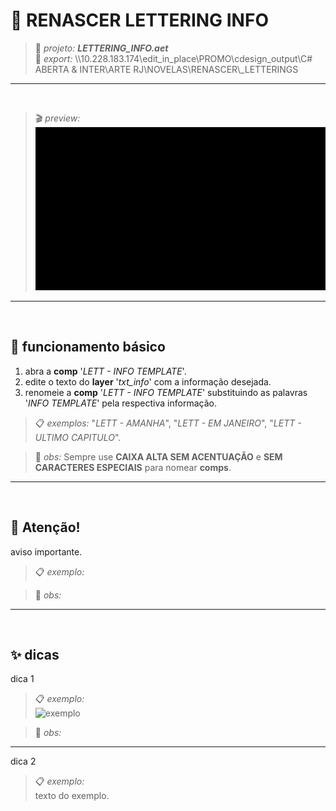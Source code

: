 # 📓 RENASCER LETTERING INFO

> 📑 *projeto:* ***LETTERING_INFO.aet***\
> 📂 *export:* \\\\10.228.183.174\edit_in_place\PROMO\cdesign_output\C# ABERTA & INTER\ARTE RJ\NOVELAS\RENASCER\\_LETTERINGS

---

<br>

> 🎬 *preview:*\
> ![preview](LETTERING_INFO/LETTERING_INFO_exemplo.gif)

---

<br>

## 📍 funcionamento básico

1. abra a **comp** '*LETT - INFO TEMPLATE*'.
2. edite o texto do **layer** '*txt_info*' com a informação desejada.
3. renomeie a **comp** '*LETT - INFO TEMPLATE*' substituindo as palavras '*INFO TEMPLATE*' pela respectiva informação.

> 📋 *exemplos:* "*LETT - AMANHA*", "*LETT - EM JANEIRO*", "*LETT - ULTIMO CAPITULO*".

> 🚩 *obs:* Sempre use **CAIXA ALTA SEM ACENTUAÇÃO** e **SEM CARACTERES ESPECIAIS** para nomear **comps**.

<!-- ---

<br>

## 📍 parâmetros

todos os controles estão no **layer** '*ctrl*', são eles:

![fx](fx.png)

- **fx1**:

  - **opcao 1** → descrição. -->

---

<br>

## 🚨 Atenção!

aviso importante.

> 📋 *exemplo:*

> 🚩 *obs:*

---

<br>

## ✨ dicas

dica 1

> 📋 *exemplo:*\
> ![exemplo](pasta/arquivo.png)

> 🚩 *obs:*

---

dica 2

> 📋 *exemplo:*\
> texto do exemplo.
